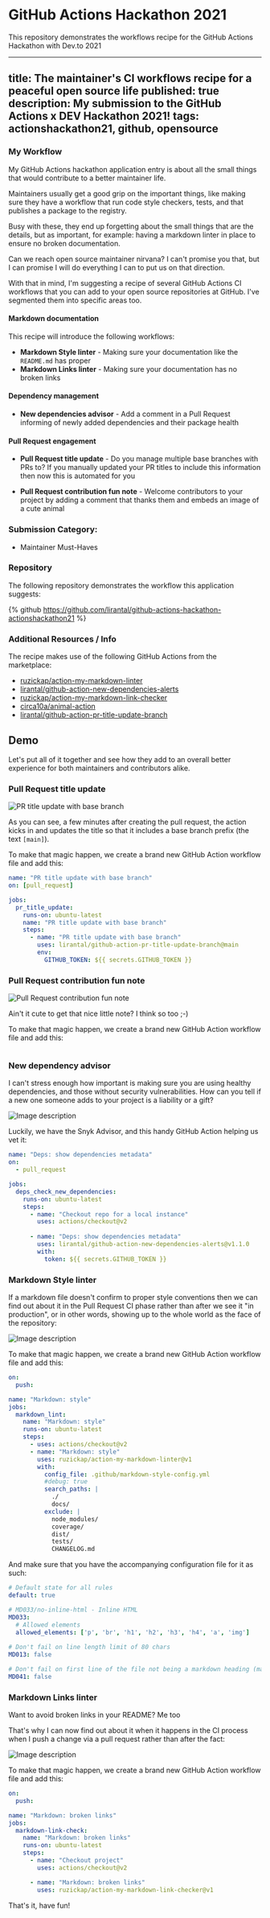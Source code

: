 # GitHub Actions Hackathon 2021

This repository demonstrates the workflows recipe for the GitHub Actions Hackathon with Dev.to 2021


---
title: The maintainer's CI workflows recipe for a peaceful open source life
published: true
description: My submission to the GitHub Actions x DEV Hackathon 2021!
tags: actionshackathon21, github, opensource
---

### My Workflow

My GitHub Actions hackathon application entry is about all the small things that would contribute to a better maintainer life.

Maintainers usually get a good grip on the important things, like making sure they have a workflow that run code style checkers, tests, and that publishes a package to the registry.

Busy with these, they end up forgetting about the small things that are the details, but as important, for example: having a markdown linter in place to ensure no broken documentation.

Can we reach open source maintainer nirvana?
I can't promise you that, but I can promise I will do everything I can to put us on that direction.

With that in mind, I'm suggesting a recipe of several GitHub Actions CI workflows that you can add to your open source repositories at GitHub. I've segmented them into specific areas too.

#### Markdown documentation

This recipe will introduce the following workflows:
- **Markdown Style linter** - Making sure your documentation like the `README.md` has proper 
- **Markdown Links linter** - Making sure your documentation has no broken links

#### Dependency management

- **New dependencies advisor** - Add a comment in a Pull Request informing of newly added dependencies and their package health

#### Pull Request engagement

- **Pull Request title update** - Do you manage multiple base branches with PRs to? If you manually updated your PR titles to include this information then now this is automated for you

- **Pull Request contribution fun note** - Welcome contributors to your project by adding a comment that thanks them and embeds an image of a cute animal

### Submission Category: 

- Maintainer Must-Haves

### Repository

The following repository demonstrates the workflow this application suggests:

{% github https://github.com/lirantal/github-actions-hackathon-actionshackathon21 %}


### Additional Resources / Info

The recipe makes use of the following GitHub Actions from the marketplace:

- [ruzickap/action-my-markdown-linter](https://github.com/marketplace/actions/my-markdown-linter)
- [lirantal/github-action-new-dependencies-alerts](https://github.com/marketplace/actions/new-dependencies-advisor)
- [ruzickap/action-my-markdown-link-checker](https://github.com/marketplace/actions/my-markdown-link-checker)
- [circa10a/animal-action](https://github.com/marketplace/actions/animal-action)
- [lirantal/github-action-pr-title-update-branch](https://github.com/marketplace/actions/pull-request-title-update-to-include-base-branch)

## Demo

Let's put all of it together and see how they add to an overall better experience for both maintainers and contributors alike.

### Pull Request title update

![PR title update with base branch](https://dev-to-uploads.s3.amazonaws.com/uploads/articles/g8j6tk3d8efhqd5xcxoc.png)

As you can see, a few minutes after creating the pull request, the action kicks in and updates the title so that it includes a base branch prefix (the text `[main]`).

To make that magic happen, we create a brand new GitHub Action workflow file and add this:


```yaml
name: "PR title update with base branch"
on: [pull_request]

jobs:
  pr_title_update:
    runs-on: ubuntu-latest
    name: "PR title update with base branch"
    steps:
      - name: "PR title update with base branch"
        uses: lirantal/github-action-pr-title-update-branch@main
        env:
          GITHUB_TOKEN: ${{ secrets.GITHUB_TOKEN }}
```
 

### Pull Request contribution fun note

![Pull Request contribution fun note](https://dev-to-uploads.s3.amazonaws.com/uploads/articles/a6k92dcbak1ts6g4bn12.png)

Ain't it cute to get that nice little note? I think so too ;-)

To make that magic happen, we create a brand new GitHub Action workflow file and add this:


```yaml
```
 

### New dependency advisor

I can't stress enough how important is making sure you are using healthy dependencies, and those without security vulnerabilities. How can you tell if a new one someone adds to your project is a liability or a gift? 

![Image description](https://dev-to-uploads.s3.amazonaws.com/uploads/articles/zd8nqp52v4ubryjua42w.png)
 
Luckily, we have the Snyk Advisor, and this handy GitHub Action helping us vet it:

```yaml
name: "Deps: show dependencies metadata"
on:
  - pull_request

jobs:
  deps_check_new_dependencies:
    runs-on: ubuntu-latest
    steps:
      - name: "Checkout repo for a local instance"
        uses: actions/checkout@v2
        
      - name: "Deps: show dependencies metadata"
        uses: lirantal/github-action-new-dependencies-alerts@v1.1.0
        with:
          token: ${{ secrets.GITHUB_TOKEN }}
```


### Markdown Style linter

If a markdown file doesn't confirm to proper style conventions then we can find out about it in the Pull Request CI phase rather than after we see it "in production", or in other words, showing up to the whole world as the face of the repository:

![Image description](https://dev-to-uploads.s3.amazonaws.com/uploads/articles/p50ksjc8aa2oa5wnzjh5.png) 

To make that magic happen, we create a brand new GitHub Action workflow file and add this:

```yaml
on:
  push:

name: "Markdown: style"
jobs:
  markdown_lint:
    name: "Markdown: style"
    runs-on: ubuntu-latest
    steps:
      - uses: actions/checkout@v2
      - name: "Markdown: style"
        uses: ruzickap/action-my-markdown-linter@v1
        with:
          config_file: .github/markdown-style-config.yml
          #debug: true
          search_paths: |
            ./
            docs/
          exclude: |
            node_modules/
            coverage/
            dist/
            tests/
            CHANGELOG.md
```

And make sure that you have the accompanying configuration file for it as such:

```yml
# Default state for all rules
default: true

# MD033/no-inline-html - Inline HTML
MD033:
  # Allowed elements
  allowed_elements: ['p', 'br', 'h1', 'h2', 'h3', 'h4', 'a', 'img']
  
# Don't fail on line length limit of 80 chars
MD013: false

# Don't fail on first line of the file not being a markdown heading (maintainers like beautiful READMEs)
MD041: false
```

### Markdown Links linter

Want to avoid broken links in your README? Me too

That's why I can now find out about it when it happens in the CI process when I push a change via a pull request rather than after the fact:

![Image description](https://dev-to-uploads.s3.amazonaws.com/uploads/articles/5ohpwmtaceomwoxv153u.png)
 
To make that magic happen, we create a brand new GitHub Action workflow file and add this:

```yaml
on:
  push:

name: "Markdown: broken links"
jobs:
  markdown-link-check:
    name: "Markdown: broken links"
    runs-on: ubuntu-latest
    steps:
      - name: "Checkout project"
        uses: actions/checkout@v2

      - name: "Markdown: broken links"
        uses: ruzickap/action-my-markdown-link-checker@v1
```

That's it, have fun!
